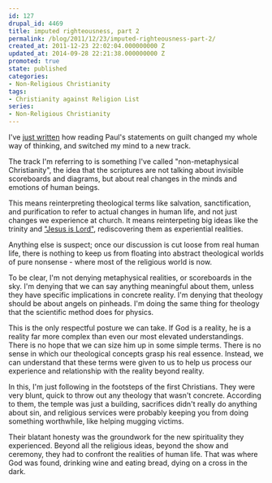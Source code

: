 ```yaml
---
id: 127
drupal_id: 4469
title: imputed righteousness, part 2
permalink: /blog/2011/12/23/imputed-righteousness-part-2/
created_at: 2011-12-23 22:02:04.000000000 Z
updated_at: 2014-09-28 22:21:38.000000000 Z
promoted: true
state: published
categories:
- Non-Religious Christianity
tags:
- Christianity against Religion List
series:
- Non-Religious Christianity
---
```

I've [just written](http://micahredding.com/blog/2011/12/19/imputed-righteousness-and-switching-tracks) how reading Paul's statements on guilt changed my whole way of thinking, and switched my mind to a new track.

The track I'm referring to is something I've called "non-metaphysical Christianity", the idea that the scriptures are not talking about invisible scoreboards and diagrams, but about real changes in the minds and emotions of human beings. 

This means reinterpreting theological terms like salvation, sanctification, and purification to refer to actual changes in human life, and not just changes we experience at church. It means reinterpeting big ideas like the trinity and ["Jesus is Lord"](http://micahredding.com/blog/2009/12/13/jesus-is-lord), rediscovering them as experiential realities.

Anything else is suspect; once our discussion is cut loose from real human life, there is nothing to keep us from floating into abstract theological worlds of pure nonsense - where most of the religious world is now. 

To be clear, I'm not denying metaphysical realities, or scoreboards in the sky. I'm denying that we can say anything meaningful about them, unless they have specific implications in concrete reality. I'm denying that theology should be about angels on pinheads. I'm doing the same thing for theology that the scientific method does for physics.

This is the only respectful posture we can take. If God is a reality, he is a reality far more complex than even our most elevated understandings. There is no hope that we can size him up in some simple terms. There is no sense in which our theological concepts grasp his real essence. Instead, we can understand that these terms were given to us to help us process our experience and relationship with the reality beyond reality.

In this, I'm just following in the footsteps of the first Christians. They were very blunt, quick to throw out any theology that wasn't concrete. According to them, the temple was just a building, sacrifices didn't really do anything about sin, and religious services were probably keeping you from doing something worthwhile, like helping mugging victims.

Their blatant honesty was the groundwork for the new spirituality they experienced. Beyond all the religious ideas, beyond the show and ceremony, they had to confront the realities of human life. That was where God was found, drinking wine and eating bread, dying on a cross in the dark.
